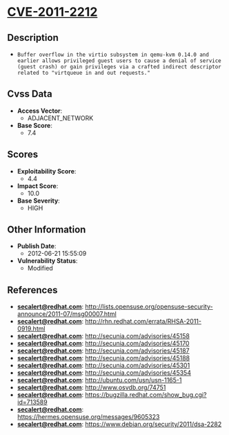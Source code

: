 
# [CVE-2011-2212](http://lists.opensuse.org/opensuse-security-announce/2011-07/msg00007.html)

## Description

- `Buffer overflow in the virtio subsystem in qemu-kvm 0.14.0 and earlier allows privileged guest users to cause a denial of service (guest crash) or gain privileges via a crafted indirect descriptor related to "virtqueue in and out requests."`

## Cvss Data

- **Access Vector**:
  - ADJACENT_NETWORK
- **Base Score**:
  - 7.4

## Scores

- **Exploitability Score**:
  - 4.4
- **Impact Score**:
  - 10.0
- **Base Severity**:
  - HIGH

## Other Information

- **Publish Date**:
  - 2012-06-21 15:55:09
- **Vulnerability Status**:
  - Modified

## References

- **secalert@redhat.com**: http://lists.opensuse.org/opensuse-security-announce/2011-07/msg00007.html
- **secalert@redhat.com**: http://rhn.redhat.com/errata/RHSA-2011-0919.html
- **secalert@redhat.com**: http://secunia.com/advisories/45158
- **secalert@redhat.com**: http://secunia.com/advisories/45170
- **secalert@redhat.com**: http://secunia.com/advisories/45187
- **secalert@redhat.com**: http://secunia.com/advisories/45188
- **secalert@redhat.com**: http://secunia.com/advisories/45301
- **secalert@redhat.com**: http://secunia.com/advisories/45354
- **secalert@redhat.com**: http://ubuntu.com/usn/usn-1165-1
- **secalert@redhat.com**: http://www.osvdb.org/74751
- **secalert@redhat.com**: https://bugzilla.redhat.com/show_bug.cgi?id=713589
- **secalert@redhat.com**: https://hermes.opensuse.org/messages/9605323
- **secalert@redhat.com**: https://www.debian.org/security/2011/dsa-2282

